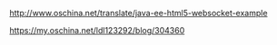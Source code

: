 http://www.oschina.net/translate/java-ee-html5-websocket-example


https://my.oschina.net/ldl123292/blog/304360

